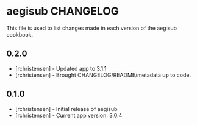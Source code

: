 aegisub CHANGELOG
===========================

This file is used to list changes made in each version of the aegisub cookbook.

0.2.0
-----
- [rchristensen] - Updated app to 3.1.1
- [rchristensen] - Brought CHANGELOG/README/metadata up to code.

0.1.0
-----
- [rchristensen] - Initial release of aegisub
- [rchristensen] - Current app version: 3.0.4